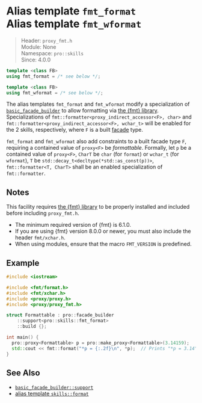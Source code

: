 # Alias template `fmt_format`<br />Alias template `fmt_wformat`

> Header: `proxy_fmt.h`  
> Module: None  
> Namespace: `pro::skills`  
> Since: 4.0.0

```cpp
template <class FB>
using fmt_format = /* see below */;

template <class FB>
using fmt_wformat = /* see below */;
```

The alias templates `fmt_format` and `fmt_wformat` modify a specialization of [`basic_facade_builder`](basic_facade_builder/README.md) to allow formatting via [the {fmt} library](https://github.com/fmtlib/fmt). Specializations of `fmt::formatter<proxy_indirect_accessor<F>, char>` and `fmt::formatter<proxy_indirect_accessor<F>, wchar_t>` will be enabled for the 2 skills, respectively, where `F` is a built [facade](facade.md) type.

`fmt_format` and `fmt_wformat` also add constraints to a built facade type `F`, requiring a contained value of `proxy<F>` be *formattable*. Formally, let `p` be a contained value of `proxy<F>`, `CharT` be `char` (for `format`) or `wchar_t` (for `wformat`), `T` be `std::decay_t<decltype(*std::as_const(p))>`, `fmt::formatter<T, CharT>` shall be an enabled specialization of `fmt::formatter`.

## Notes

This facility requires [the {fmt} library](https://github.com/fmtlib/fmt) to be properly installed and included before including `proxy_fmt.h`.

- The minimum required version of {fmt} is 6.1.0.
- If you are using {fmt} version 8.0.0 or newer, you must also include the header `fmt/xchar.h`.
- When using modules, ensure that the macro `FMT_VERSION` is predefined.

## Example

```cpp
#include <iostream>

#include <fmt/format.h>
#include <fmt/xchar.h>
#include <proxy/proxy.h>
#include <proxy/proxy_fmt.h>

struct Formattable : pro::facade_builder
    ::support<pro::skills::fmt_format>
    ::build {};

int main() {
  pro::proxy<Formattable> p = pro::make_proxy<Formattable>(3.14159);
  std::cout << fmt::format("*p = {:.2f}\n", *p);  // Prints "*p = 3.14"
}
```

## See Also

- [`basic_facade_builder::support`](basic_facade_builder/support.md)
- [alias template `skills::format`](skills_format.md)
